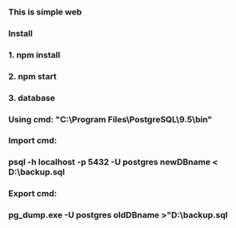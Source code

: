 ### This is simple web
### Install
### 1. npm install
### 2. npm start
### 3. database
### Using cmd: "C:\Program Files\PostgreSQL\9.5\bin"
###
### Import cmd:
### psql -h localhost -p 5432  -U postgres newDBname < D:\backup.sql
###
### Export cmd:
### pg_dump.exe -U postgres oldDBname >"D:\backup.sql